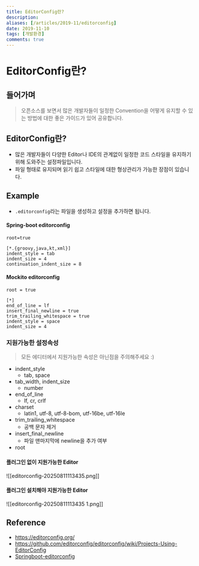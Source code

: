 ```yaml
---
title: EditorConfig란?
description: 
aliases: [/articles/2019-11/editorconfig]
date: 2019-11-10
tags: [개발환경]
comments: true
---
```

# EditorConfig란?
## 들어가며
> 오픈소스를 보면서 많은 개발자들이 일정한 Convention을 어떻게 유지할 수 있는 방법에 대한 좋은 가이드가 있어 공유합니다.

## EditorConfig란?
- 많은 개발자들이 다양한 Editor나 IDE의 관계없이 일정한 코드 스타일을 유지하기 위해 도와주는 설정파일입니다.
- 파일 형태로 유지되며 읽기 쉽고 스타일에 대한 형상관리가 가능한 장점이 있습니다.

## Example
- `.editorconfig`라는 파일을 생성하고 설정을 추가하면 됩니다.

#### Spring-boot editorconfig
```
root=true

[*.{groovy,java,kt,xml}]
indent_style = tab
indent_size = 4
continuation_indent_size = 8
```

#### Mockito editorconfig
```
root = true

[*]
end_of_line = lf
insert_final_newline = true
trim_trailing_whitespace = true
indent_style = space
indent_size = 4
```

### 지원가능한 설정속성
> 모든 에디터에서 지원가능한 속성은 아닌점을 주의해주세요 :)

- indent_style
  - tab, space
- tab_width, indent_size
  - number
- end_of_line
  - lf, cr, crlf
- charset
  - latin1, utf-8, utf-8-bom, utf-16be, utf-16le
- trim_trailing_whitespace
  - 공백 문자 제거
- insert_final_newline
  - 파일 맨마지막에 newline을 추가 여부
- root

#### 플러그인 없이 지원가능한 Editor
![[editorconfig-20250811113435.png]]

#### 플러그인 설치해야 지원가능한 Editor
![[editorconfig-20250811113435 1.png]]

## Reference
- <https://editorconfig.org/>
- <https://github.com/editorconfig/editorconfig/wiki/Projects-Using-EditorConfig>
- [Springboot-editorconfig](https://github.com/spring-projects/spring-boot/blob/master/.editorconfig)


